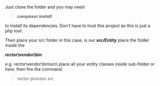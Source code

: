 Just clone the folder and you may need 

>***composer install***

to install its dependencies. Don't have to host this project as this is just a php tool.

Then place your src folder in this case, is our ***src/Entity*** 
place the folder inside the 

***rector\vendor\bin***

e.g. rector\vendor\bin\src\ 
place all your entity classes inside sub-folder or here. 
then fire the command 

> rector process src
